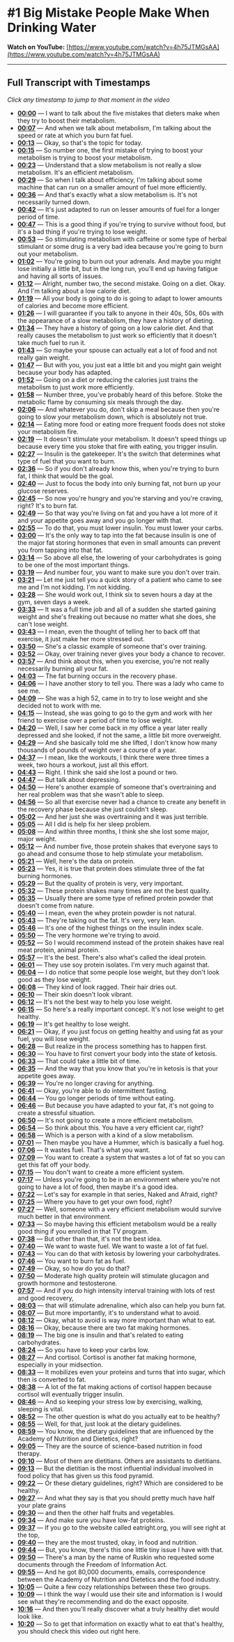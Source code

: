 # #1 Big Mistake People Make When Drinking Water

**Watch on YouTube:** [https://www.youtube.com/watch?v=4h75JTMGsAA](https://www.youtube.com/watch?v=4h75JTMGsAA)

---

## Full Transcript with Timestamps

*Click any timestamp to jump to that moment in the video*

- **[00:00](https://www.youtube.com/watch?v=4h75JTMGsAA&t=0s)** — I want to talk about the five mistakes that dieters make when they try to boost their metabolism.
- **[00:07](https://www.youtube.com/watch?v=4h75JTMGsAA&t=7s)** — And when we talk about metabolism, I'm talking about the speed or rate at which you burn fat fuel.
- **[00:13](https://www.youtube.com/watch?v=4h75JTMGsAA&t=13s)** — Okay, so that's the topic for today.
- **[00:15](https://www.youtube.com/watch?v=4h75JTMGsAA&t=15s)** — So number one, the first mistake of trying to boost your metabolism is trying to boost your metabolism.
- **[00:23](https://www.youtube.com/watch?v=4h75JTMGsAA&t=23s)** — Understand that a slow metabolism is not really a slow metabolism. It's an efficient metabolism.
- **[00:29](https://www.youtube.com/watch?v=4h75JTMGsAA&t=29s)** — So when I talk about efficiency, I'm talking about some machine that can run on a smaller amount of fuel more efficiently.
- **[00:36](https://www.youtube.com/watch?v=4h75JTMGsAA&t=36s)** — And that's exactly what a slow metabolism is. It's not necessarily turned down.
- **[00:42](https://www.youtube.com/watch?v=4h75JTMGsAA&t=42s)** — It's just adapted to run on lesser amounts of fuel for a longer period of time.
- **[00:47](https://www.youtube.com/watch?v=4h75JTMGsAA&t=47s)** — This is a good thing if you're trying to survive without food, but it's a bad thing if you're trying to lose weight.
- **[00:53](https://www.youtube.com/watch?v=4h75JTMGsAA&t=53s)** — So stimulating metabolism with caffeine or some type of herbal stimulant or some drug is a very bad idea because you're going to burn out your metabolism.
- **[01:02](https://www.youtube.com/watch?v=4h75JTMGsAA&t=62s)** — You're going to burn out your adrenals. And maybe you might lose initially a little bit, but in the long run, you'll end up having fatigue and having all sorts of issues.
- **[01:12](https://www.youtube.com/watch?v=4h75JTMGsAA&t=72s)** — Alright, number two, the second mistake. Going on a diet. Okay. And I'm talking about a low calorie diet.
- **[01:19](https://www.youtube.com/watch?v=4h75JTMGsAA&t=79s)** — All your body is going to do is going to adapt to lower amounts of calories and become more efficient.
- **[01:26](https://www.youtube.com/watch?v=4h75JTMGsAA&t=86s)** — I will guarantee if you talk to anyone in their 40s, 50s, 60s with the appearance of a slow metabolism, they have a history of dieting.
- **[01:34](https://www.youtube.com/watch?v=4h75JTMGsAA&t=94s)** — They have a history of going on a low calorie diet. And that really causes the metabolism to just work so efficiently that it doesn't take much fuel to run it.
- **[01:43](https://www.youtube.com/watch?v=4h75JTMGsAA&t=103s)** — So maybe your spouse can actually eat a lot of food and not really gain weight.
- **[01:47](https://www.youtube.com/watch?v=4h75JTMGsAA&t=107s)** — But with you, you just eat a little bit and you might gain weight because your body has adapted.
- **[01:52](https://www.youtube.com/watch?v=4h75JTMGsAA&t=112s)** — Going on a diet or reducing the calories just trains the metabolism to just work more efficiently.
- **[01:58](https://www.youtube.com/watch?v=4h75JTMGsAA&t=118s)** — Number three, you've probably heard of this before. Stoke the metabolic flame by consuming six meals through the day.
- **[02:06](https://www.youtube.com/watch?v=4h75JTMGsAA&t=126s)** — And whatever you do, don't skip a meal because then you're going to slow your metabolism down, which is absolutely not true.
- **[02:14](https://www.youtube.com/watch?v=4h75JTMGsAA&t=134s)** — Eating more food or eating more frequent foods does not stoke your metabolism fire.
- **[02:19](https://www.youtube.com/watch?v=4h75JTMGsAA&t=139s)** — It doesn't stimulate your metabolism. It doesn't speed things up because every time you stoke that fire with eating, you trigger insulin.
- **[02:27](https://www.youtube.com/watch?v=4h75JTMGsAA&t=147s)** — Insulin is the gatekeeper. It's the switch that determines what type of fuel that you want to burn.
- **[02:36](https://www.youtube.com/watch?v=4h75JTMGsAA&t=156s)** — So if you don't already know this, when you're trying to burn fat, I think that would be the goal.
- **[02:40](https://www.youtube.com/watch?v=4h75JTMGsAA&t=160s)** — Just to focus the body into only burning fat, not burn up your glucose reserves.
- **[02:45](https://www.youtube.com/watch?v=4h75JTMGsAA&t=165s)** — So now you're hungry and you're starving and you're craving, right? It's to burn fat.
- **[02:49](https://www.youtube.com/watch?v=4h75JTMGsAA&t=169s)** — So that way you're living on fat and you have a lot more of it and your appetite goes away and you go longer with that.
- **[02:55](https://www.youtube.com/watch?v=4h75JTMGsAA&t=175s)** — To do that, you must lower insulin. You must lower your carbs.
- **[03:00](https://www.youtube.com/watch?v=4h75JTMGsAA&t=180s)** — It's the only way to tap into the fat because insulin is one of the major fat storing hormones that even in small amounts can prevent you from tapping into that fat.
- **[03:14](https://www.youtube.com/watch?v=4h75JTMGsAA&t=194s)** — So above all else, the lowering of your carbohydrates is going to be one of the most important things.
- **[03:19](https://www.youtube.com/watch?v=4h75JTMGsAA&t=199s)** — And number four, you want to make sure you don't over train.
- **[03:21](https://www.youtube.com/watch?v=4h75JTMGsAA&t=201s)** — Let me just tell you a quick story of a patient who came to see me and I'm not kidding. I'm not kidding.
- **[03:28](https://www.youtube.com/watch?v=4h75JTMGsAA&t=208s)** — She would work out, I think six to seven hours a day at the gym, seven days a week.
- **[03:33](https://www.youtube.com/watch?v=4h75JTMGsAA&t=213s)** — It was a full time job and all of a sudden she started gaining weight and she's freaking out because no matter what she does, she can't lose weight.
- **[03:43](https://www.youtube.com/watch?v=4h75JTMGsAA&t=223s)** — I mean, even the thought of telling her to back off that exercise, it just make her more stressed out.
- **[03:50](https://www.youtube.com/watch?v=4h75JTMGsAA&t=230s)** — She's a classic example of someone that's over training.
- **[03:52](https://www.youtube.com/watch?v=4h75JTMGsAA&t=232s)** — Okay, over training never gives your body a chance to recover.
- **[03:57](https://www.youtube.com/watch?v=4h75JTMGsAA&t=237s)** — And think about this, when you exercise, you're not really necessarily burning all your fat.
- **[04:03](https://www.youtube.com/watch?v=4h75JTMGsAA&t=243s)** — The fat burning occurs in the recovery phase.
- **[04:06](https://www.youtube.com/watch?v=4h75JTMGsAA&t=246s)** — I have another story to tell you. There was a lady who came to see me.
- **[04:09](https://www.youtube.com/watch?v=4h75JTMGsAA&t=249s)** — She was a high 52, came in to try to lose weight and she decided not to work with me.
- **[04:15](https://www.youtube.com/watch?v=4h75JTMGsAA&t=255s)** — Instead, she was going to go to the gym and work with her friend to exercise over a period of time to lose weight.
- **[04:20](https://www.youtube.com/watch?v=4h75JTMGsAA&t=260s)** — Well, I saw her come back in my office a year later really depressed and she looked, if not the same, a little bit more overweight.
- **[04:29](https://www.youtube.com/watch?v=4h75JTMGsAA&t=269s)** — And she basically told me she lifted, I don't know how many thousands of pounds of weight over a course of a year.
- **[04:37](https://www.youtube.com/watch?v=4h75JTMGsAA&t=277s)** — I mean, like the workouts, I think there were three times a week, two hours a workout, just all this effort.
- **[04:43](https://www.youtube.com/watch?v=4h75JTMGsAA&t=283s)** — Right. I think she said she lost a pound or two.
- **[04:47](https://www.youtube.com/watch?v=4h75JTMGsAA&t=287s)** — But talk about depressing.
- **[04:50](https://www.youtube.com/watch?v=4h75JTMGsAA&t=290s)** — Here's another example of someone that's overtraining and her real problem was that she wasn't able to sleep.
- **[04:56](https://www.youtube.com/watch?v=4h75JTMGsAA&t=296s)** — So all that exercise never had a chance to create any benefit in the recovery phase because she just couldn't sleep.
- **[05:02](https://www.youtube.com/watch?v=4h75JTMGsAA&t=302s)** — And her just she was overtraining and it was just terrible.
- **[05:05](https://www.youtube.com/watch?v=4h75JTMGsAA&t=305s)** — All I did is help fix her sleep problem.
- **[05:08](https://www.youtube.com/watch?v=4h75JTMGsAA&t=308s)** — And within three months, I think she she lost some major, major weight.
- **[05:12](https://www.youtube.com/watch?v=4h75JTMGsAA&t=312s)** — And number five, those protein shakes that everyone says to go ahead and consume those to help stimulate your metabolism.
- **[05:21](https://www.youtube.com/watch?v=4h75JTMGsAA&t=321s)** — Well, here's the data on protein.
- **[05:23](https://www.youtube.com/watch?v=4h75JTMGsAA&t=323s)** — Yes, it is true that protein does stimulate three of the fat burning hormones.
- **[05:29](https://www.youtube.com/watch?v=4h75JTMGsAA&t=329s)** — But the quality of protein is very, very important.
- **[05:32](https://www.youtube.com/watch?v=4h75JTMGsAA&t=332s)** — These protein shakes many times are not the best quality.
- **[05:35](https://www.youtube.com/watch?v=4h75JTMGsAA&t=335s)** — Usually there are some type of refined protein powder that doesn't come from nature.
- **[05:40](https://www.youtube.com/watch?v=4h75JTMGsAA&t=340s)** — I mean, even the whey protein powder is not natural.
- **[05:43](https://www.youtube.com/watch?v=4h75JTMGsAA&t=343s)** — They're taking out the fat. It's very, very lean.
- **[05:46](https://www.youtube.com/watch?v=4h75JTMGsAA&t=346s)** — It's one of the highest things on the insulin index scale.
- **[05:50](https://www.youtube.com/watch?v=4h75JTMGsAA&t=350s)** — The very hormone we're trying to avoid.
- **[05:52](https://www.youtube.com/watch?v=4h75JTMGsAA&t=352s)** — So I would recommend instead of the protein shakes have real meat protein, animal protein.
- **[05:57](https://www.youtube.com/watch?v=4h75JTMGsAA&t=357s)** — It's the best. There's also what's called the ideal protein.
- **[06:01](https://www.youtube.com/watch?v=4h75JTMGsAA&t=361s)** — They use soy protein isolates. I'm very much against that.
- **[06:04](https://www.youtube.com/watch?v=4h75JTMGsAA&t=364s)** — I do notice that some people lose weight, but they don't look good as they lose weight.
- **[06:08](https://www.youtube.com/watch?v=4h75JTMGsAA&t=368s)** — They kind of look ragged. Their hair dries out.
- **[06:10](https://www.youtube.com/watch?v=4h75JTMGsAA&t=370s)** — Their skin doesn't look vibrant.
- **[06:12](https://www.youtube.com/watch?v=4h75JTMGsAA&t=372s)** — It's not the best way to help you lose weight.
- **[06:15](https://www.youtube.com/watch?v=4h75JTMGsAA&t=375s)** — So here's a really important concept. It's not lose weight to get healthy.
- **[06:19](https://www.youtube.com/watch?v=4h75JTMGsAA&t=379s)** — It's get healthy to lose weight.
- **[06:21](https://www.youtube.com/watch?v=4h75JTMGsAA&t=381s)** — Okay, if you just focus on getting healthy and using fat as your fuel, you will lose weight.
- **[06:28](https://www.youtube.com/watch?v=4h75JTMGsAA&t=388s)** — But realize in the process something has to happen first.
- **[06:30](https://www.youtube.com/watch?v=4h75JTMGsAA&t=390s)** — You have to first convert your body into the state of ketosis.
- **[06:33](https://www.youtube.com/watch?v=4h75JTMGsAA&t=393s)** — That could take a little bit of time.
- **[06:35](https://www.youtube.com/watch?v=4h75JTMGsAA&t=395s)** — And the way that you know that you're in ketosis is that your appetite goes away.
- **[06:39](https://www.youtube.com/watch?v=4h75JTMGsAA&t=399s)** — You're no longer craving for anything.
- **[06:41](https://www.youtube.com/watch?v=4h75JTMGsAA&t=401s)** — Okay, you're able to do intermittent fasting.
- **[06:44](https://www.youtube.com/watch?v=4h75JTMGsAA&t=404s)** — You go longer periods of time without eating.
- **[06:46](https://www.youtube.com/watch?v=4h75JTMGsAA&t=406s)** — But because you have adapted to your fat, it's not going to create a stressful situation.
- **[06:50](https://www.youtube.com/watch?v=4h75JTMGsAA&t=410s)** — It's not going to create a more efficient metabolism.
- **[06:54](https://www.youtube.com/watch?v=4h75JTMGsAA&t=414s)** — So think about this. You have a very efficient car, right?
- **[06:58](https://www.youtube.com/watch?v=4h75JTMGsAA&t=418s)** — Which is a person with a kind of a slow metabolism.
- **[07:01](https://www.youtube.com/watch?v=4h75JTMGsAA&t=421s)** — Then maybe you have a Hummer, which is basically a fuel hog.
- **[07:06](https://www.youtube.com/watch?v=4h75JTMGsAA&t=426s)** — It wastes fuel. That's what you want.
- **[07:09](https://www.youtube.com/watch?v=4h75JTMGsAA&t=429s)** — You want to create a system that wastes a lot of fat so you can get this fat off your body.
- **[07:15](https://www.youtube.com/watch?v=4h75JTMGsAA&t=435s)** — You don't want to create a more efficient system.
- **[07:17](https://www.youtube.com/watch?v=4h75JTMGsAA&t=437s)** — Unless you're going to be in an environment where you're not going to have a lot of food, then maybe it's a good idea.
- **[07:22](https://www.youtube.com/watch?v=4h75JTMGsAA&t=442s)** — Let's say for example in that series, Naked and Afraid, right?
- **[07:25](https://www.youtube.com/watch?v=4h75JTMGsAA&t=445s)** — Where you have to get your own food, right?
- **[07:27](https://www.youtube.com/watch?v=4h75JTMGsAA&t=447s)** — Well, someone with a very efficient metabolism would survive much better in that environment.
- **[07:33](https://www.youtube.com/watch?v=4h75JTMGsAA&t=453s)** — So maybe having this efficient metabolism would be a really good thing if you enrolled in that TV program.
- **[07:38](https://www.youtube.com/watch?v=4h75JTMGsAA&t=458s)** — But other than that, it's not the best idea.
- **[07:40](https://www.youtube.com/watch?v=4h75JTMGsAA&t=460s)** — We want to waste fuel. We want to waste a lot of fat fuel.
- **[07:43](https://www.youtube.com/watch?v=4h75JTMGsAA&t=463s)** — You can do that with ketosis by lowering your carbohydrates.
- **[07:46](https://www.youtube.com/watch?v=4h75JTMGsAA&t=466s)** — You want to burn fat as fuel.
- **[07:49](https://www.youtube.com/watch?v=4h75JTMGsAA&t=469s)** — Okay, so how do you do that?
- **[07:50](https://www.youtube.com/watch?v=4h75JTMGsAA&t=470s)** — Moderate high quality protein will stimulate glucagon and growth hormone and testosterone.
- **[07:57](https://www.youtube.com/watch?v=4h75JTMGsAA&t=477s)** — And if you do high intensity interval training with lots of rest and good recovery,
- **[08:03](https://www.youtube.com/watch?v=4h75JTMGsAA&t=483s)** — that will stimulate adrenaline, which also can help you burn fat.
- **[08:07](https://www.youtube.com/watch?v=4h75JTMGsAA&t=487s)** — But more importantly, it's to understand what to avoid.
- **[08:12](https://www.youtube.com/watch?v=4h75JTMGsAA&t=492s)** — Okay, what to avoid is way more important than what to eat.
- **[08:16](https://www.youtube.com/watch?v=4h75JTMGsAA&t=496s)** — Okay, because there are two fat making hormones.
- **[08:19](https://www.youtube.com/watch?v=4h75JTMGsAA&t=499s)** — The big one is insulin and that's related to eating carbohydrates.
- **[08:24](https://www.youtube.com/watch?v=4h75JTMGsAA&t=504s)** — So you have to keep your carbs low.
- **[08:27](https://www.youtube.com/watch?v=4h75JTMGsAA&t=507s)** — And cortisol. Cortisol is another fat making hormone, especially in your midsection.
- **[08:33](https://www.youtube.com/watch?v=4h75JTMGsAA&t=513s)** — It mobilizes even your proteins and turns that into sugar, which then is converted to fat.
- **[08:38](https://www.youtube.com/watch?v=4h75JTMGsAA&t=518s)** — A lot of the fat making actions of cortisol happen because cortisol will eventually trigger insulin.
- **[08:46](https://www.youtube.com/watch?v=4h75JTMGsAA&t=526s)** — And so keeping your stress low by exercising, walking, sleeping is vital.
- **[08:52](https://www.youtube.com/watch?v=4h75JTMGsAA&t=532s)** — The other question is what do you actually eat to be healthy?
- **[08:55](https://www.youtube.com/watch?v=4h75JTMGsAA&t=535s)** — Well, for that, just look at the dietary guidelines.
- **[08:59](https://www.youtube.com/watch?v=4h75JTMGsAA&t=539s)** — You know, the dietary guidelines that are influenced by the Academy of Nutrition and Dietetics, right?
- **[09:05](https://www.youtube.com/watch?v=4h75JTMGsAA&t=545s)** — They are the source of science-based nutrition in food therapy.
- **[09:10](https://www.youtube.com/watch?v=4h75JTMGsAA&t=550s)** — Most of them are dietitians. Others are assistants to dietitians.
- **[09:13](https://www.youtube.com/watch?v=4h75JTMGsAA&t=553s)** — But the dietitian is the most influential individual involved in food policy that has given us this food pyramid.
- **[09:22](https://www.youtube.com/watch?v=4h75JTMGsAA&t=562s)** — Or these dietary guidelines, right? Which are considered to be healthy.
- **[09:27](https://www.youtube.com/watch?v=4h75JTMGsAA&t=567s)** — And what they say is that you should pretty much have half your plate grains
- **[09:30](https://www.youtube.com/watch?v=4h75JTMGsAA&t=570s)** — and then the other half fruits and vegetables.
- **[09:34](https://www.youtube.com/watch?v=4h75JTMGsAA&t=574s)** — And make sure you have low-fat proteins.
- **[09:37](https://www.youtube.com/watch?v=4h75JTMGsAA&t=577s)** — If you go to the website called eatright.org, you will see right at the top,
- **[09:40](https://www.youtube.com/watch?v=4h75JTMGsAA&t=580s)** — they are the most trusted, okay, in food and nutrition.
- **[09:44](https://www.youtube.com/watch?v=4h75JTMGsAA&t=584s)** — But, you know, there's this one little tiny issue I have with that.
- **[09:50](https://www.youtube.com/watch?v=4h75JTMGsAA&t=590s)** — There's a man by the name of Ruskin who requested some documents through the Freedom of Information Act.
- **[09:55](https://www.youtube.com/watch?v=4h75JTMGsAA&t=595s)** — And he got 80,000 documents, emails, correspondence between the Academy of Nutrition and Dietetics and the food industry.
- **[10:05](https://www.youtube.com/watch?v=4h75JTMGsAA&t=605s)** — Quite a few cozy relationships between these two groups.
- **[10:09](https://www.youtube.com/watch?v=4h75JTMGsAA&t=609s)** — I think the way I would use their site and information is I would see what they're recommending and do the exact opposite.
- **[10:16](https://www.youtube.com/watch?v=4h75JTMGsAA&t=616s)** — And then you'll really discover what a truly healthy diet would look like.
- **[10:20](https://www.youtube.com/watch?v=4h75JTMGsAA&t=620s)** — So to get that information on exactly what to eat that's healthy, you should check this video out right here.
